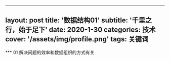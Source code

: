 ---
layout: post
title: '数据结构01'
subtitle: '千里之行，始于足下'
date: 2020-1-30
categories: 技术
cover: '/assets/img/profile.png'
tags: 关键词
--


*** 01 解决问题的效率和数据组织的方式有关
